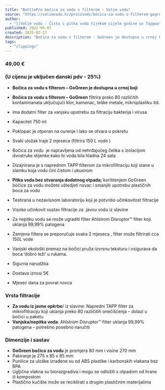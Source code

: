 ```yaml
---
title: "BottlePro bočica za vodu s filterom - Volim vodu"
source: "https://volimvodu.hr/proizvodi/bocica-za-vodu-s-filterom-gogreen/"
author:
  - "[[Volim vodu - Čista i pitka voda tijekom cijele godine uz Tappwater filtere]]"
published: 2022-06-07
created: 2025-02-17
description: "Bočica za vodu s filterom - GoGreen je dostupna u crnoj boji Bočica za vodu s filterom - GoGreen filtrira preko 80 različitih kontaminanata uključujući klor, kamenac, teške metale, mikroplastiku itd. Ima dodatni filter za vanjsku upotrebu za filtraciju bakterija i virusa Kapacitet 750 ml Poklopac je otporan na curenje i lako se otvara u"
tags:
  - "clippings"
---
```

### 49,00 €

### (U cijenu je uključen danski pdv - 25%)

- **Bočica za vodu s filterom – GoGreen je dostupna u crnoj boji**
- **Bočica za vodu s filterom – GoGreen** filtrira preko 80 različitih kontaminanata uključujući klor, kamenac, teške metale, mikroplastiku itd.
- Ima dodatni filter za vanjsku upotrebu za filtraciju bakterija i virusa
- Kapacitet 750 ml
- Poklopac je otporan na curenje i lako se otvara u pokretu
- Svaki uložak traje 2 mjeseca (filtrira 150 L vode )
- Bočica za vodu  je napravljena od nehrđajućeg čelika s izolacijom dvostruke stijenke kako bi voda bila hladna 24 sata
- Dizajnirana je s naprednim TAPP filterom za mikrofiltraciju koji stane u slamku koja vodu čini čistom i ukusnom
- **Pitka voda bez stvaranja dodatnog otpada;** korištenjem GoGreen bočice za vodu možete uštedjeti novac i smanjiti upotrebu plastičnih boca za vodu
- Testirana u nezavisnom laboratoriju koji je potvrdio učinkovitost filtracije
- Visoko učinkovit sustav filtracije za  javnu vodu iz slavine
- Za nepitku vodu se može ugraditi filter Ahlstrom Disruptor™ filter koji uklanja 99,99% patogena
- Zamjena filtera se preporučuje svaka 2 mjeseca , filter može filtrirati cca 150L vode
- Vanjski ekološki premaz na bočici pruža izvrsnu teksturu i osigurava da boca ‘dobro leži’ u rukama.

- Sigurna narudžba
- Dostava iznosi 5€
- Mjesec dana za povrat novca

### Vrsta filtracije

- **Za vodu iz javne opkrbe**/ iz slavine: Napredni TAPP filter za mikrofiltraciju koji uklanja preko 80 različitih onečišćenja – dolazi u bočici u paketu
- **Vanjska/nepitka voda**: Ahlstrom Disruptor™ filter uklanja 99,99% patogena – potrebno posebno naručiti

### Dimenzije i sastav

- **GoGreen bočica za vodu** je promjera 80 mm i visine 270 mm
- Pakiranje je 275 x 85 x 85 mm
- Punilice za uloške izrađene su od ABS plastike i karbonskih vlakana bez BPA
- Ugljična vlakna su biorazgradiva i mogu se odložiti s otpadom od hrane ili kompostom
- Plastično kućište može se reciklirati s drugim plastičnim materijalima
